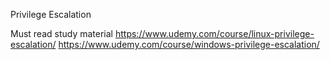 Privilege Escalation

Must read study material
https://www.udemy.com/course/linux-privilege-escalation/
https://www.udemy.com/course/windows-privilege-escalation/
